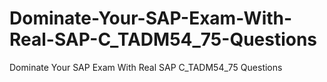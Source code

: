# Dominate-Your-SAP-Exam-With-Real-SAP-C_TADM54_75-Questions
Dominate Your SAP Exam With Real SAP C_TADM54_75 Questions
